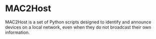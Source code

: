 # MAC2Host
MAC2Host is a set of Python scripts designed to identify and announce devices on a local network, even when they do not broadcast their own information.
